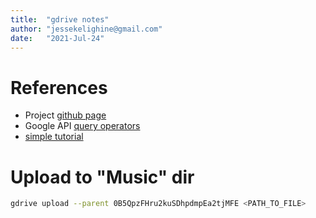 ```yaml
---
title:  "gdrive notes"
author: "jessekelighine@gmail.com"
date:   "2021-Jul-24"
---
```


# References

- Project [github page](https://github.com/prasmussen/gdrive)
- Google API [query operators](https://developers.google.com/drive/api/v3/ref-search-terms#operators)
- [simple tutorial](https://www.howtoforge.com/tutorial/how-to-access-google-drive-from-linux-gdrive/)

# Upload to "Music" dir

```sh
gdrive upload --parent 0B5QpzFHru2kuSDhpdmpEa2tjMFE <PATH_TO_FILE>
```
